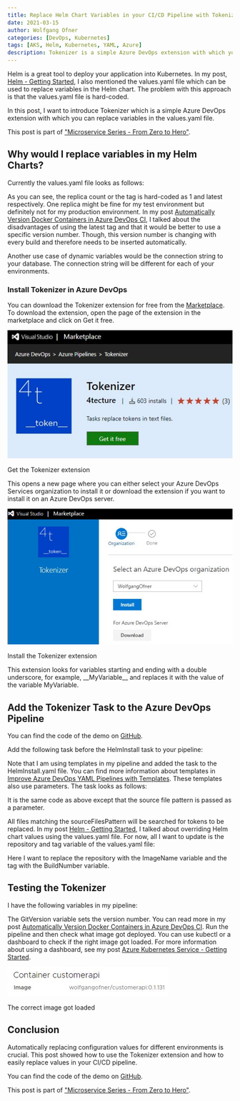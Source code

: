 ```yaml
---
title: Replace Helm Chart Variables in your CI/CD Pipeline with Tokenizer
date: 2021-03-15
author: Wolfgang Ofner
categories: [DevOps, Kubernetes]
tags: [AKS, Helm, Kubernetes, YAML, Azure]
description: Tokenizer is a simple Azure DevOps extension with which you can replace variables in Helm charts inside an Azure DevOps CI/CD pipeline.
---
```


Helm is a great tool to deploy your application into Kubernetes. In my post, [Helm - Getting Started](/helm-getting-started), I also mentioned the values.yaml file which can be used to replace variables in the Helm chart. The problem with this approach is that the values.yaml file is hard-coded.

In this post, I want to introduce Tokenizer which is a simple Azure DevOps extension with which you can replace variables in the values.yaml file. 

This post is part of ["Microservice Series - From Zero to Hero"](/microservice-series-from-zero-to-hero).

## Why would I replace variables in my Helm Charts?

Currently the values.yaml file looks as follows:

<script src="https://gist.github.com/WolfgangOfner/f75c7798c44d6a381019223031720350.js"></script>

As you can see, the replica count or the tag is hard-coded as 1 and latest respectively. One replica might be fine for my test environment but definitely not for my production environment. In my post [Automatically Version Docker Containers in Azure DevOps CI](/automatically-version-docker-container), I talked about the disadvantages of using the latest tag and that it would be better to use a specific version number. Though, this version number is changing with every build and therefore needs to be inserted automatically.

Another use case of dynamic variables would be the connection string to your database. The connection string will be different for each of your environments. 

### Install Tokenizer in Azure DevOps

You can download the Tokenizer extension for free from the [Marketplace](https://marketplace.visualstudio.com/items?itemName=4tecture.Tokenizer). To download the extension, open the page of the extension in the marketplace and click on Get it free.

<div class="col-12 col-sm-10 aligncenter">
  <a href="/assets/img/posts/2021/02/Get-the-Tokenizer-extension.jpg"><img loading="lazy" src="/assets/img/posts/2021/02/Get-the-Tokenizer-extension.jpg" alt="Get the Tokenizer extension" /></a>
  
  <p>
   Get the Tokenizer extension
  </p>
</div>

This opens a new page where you can either select your Azure DevOps Services organization to install it or download the extension if you want to install it on an Azure DevOps server.

<div class="col-12 col-sm-10 aligncenter">
  <a href="/assets/img/posts/2021/02/Install-the-Tokenizer-extension.jpg"><img loading="lazy" src="/assets/img/posts/2021/02/Install-the-Tokenizer-extension.jpg" alt="Install the Tokenizer extension" /></a>
  
  <p>
   Install the Tokenizer extension
  </p>
</div>

This extension looks for variables starting and ending with a double underscore, for example, \_\_MyVariable\_\_ and replaces it with the value of the variable MyVariable.

## Add the Tokenizer Task to the Azure DevOps Pipeline

You can find the code of the demo on <a href="https://github.com/WolfgangOfner/MicroserviceDemo/blob/master/CustomerApi/pipelines" target="_blank" rel="noopener noreferrer">GitHub</a>.

Add the following task before the HelmInstall task to your pipeline:

<script src="https://gist.github.com/WolfgangOfner/f2b5fafd6444c4b0d77d3325e1a60270.js"></script>

Note that I am using templates in my pipeline and added the task to the HelmInstall.yaml file. You can find more information about templates in [Improve Azure DevOps YAML Pipelines with Templates](/improve-azure-devops-pipelines-templates). These templates also use parameters. The task looks as follows:

<script src="https://gist.github.com/WolfgangOfner/febd71355c2c6ca52068901be0bffbbc.js"></script>

It is the same code as above except that the source file pattern is passed as a parameter.

All files matching the sourceFilesPattern will be searched for tokens to be replaced. In my post [Helm - Getting Started](/helm-getting-started), I talked about overriding Helm chart values using the values.yaml file. For now, all I want to update is the repository and tag variable of the values.yaml file:

<script src="https://gist.github.com/WolfgangOfner/7fe51f6151ab5d6c8f1bb91ed9be697d.js"></script>

Here I want to replace the repository with the ImageName variable and the tag with the BuildNumber variable. 

## Testing the Tokenizer

I have the following variables in my pipeline:

<script src="https://gist.github.com/WolfgangOfner/c007f3aa5240f26914cf476f879c25f3.js"></script>

The GitVersion variable sets the version number. You can read more in my post [Automatically Version Docker Containers in Azure DevOps CI](/automatically-version-docker-container). Run the pipeline and then check what image got deployed. You can use kubectl or a dashboard to check if the right image got loaded. For more information about using a dashboard, see my post [Azure Kubernetes Service - Getting Started](/azure-kubernetes-service-getting-started). 

<div class="col-12 col-sm-10 aligncenter">
  <a href="/assets/img/posts/2021/02/The-correct-image-got-loaded.jpg"><img loading="lazy" src="/assets/img/posts/2021/02/The-correct-image-got-loaded.jpg" alt="The correct image got loaded" /></a>
  
  <p>
   The correct image got loaded
  </p>
</div>

## Conclusion

Automatically replacing configuration values for different environments is crucial. This post showed how to use the Tokenizer extension and how to easily replace values in your CI/CD pipeline.

You can find the code of the demo on <a href="https://github.com/WolfgangOfner/MicroserviceDemo" target="_blank" rel="noopener noreferrer">GitHub</a>.

This post is part of ["Microservice Series - From Zero to Hero"](/microservice-series-from-zero-to-hero).